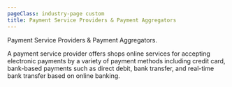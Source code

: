 ```yaml
---
pageClass: industry-page custom
title: Payment Service Providers & Payment Aggregators
---
```


  <industry-hero-section
    :title="'Payment Service Providers & Payment Aggregators'"
    :description="'A payment service provider offers shops online services for accepting electronic payments by a variety of payment methods including credit card, bank-based payments such as direct debit, bank transfer, and real-time bank transfer based on online banking.'"
    :imageSrc="'/images/industry-hero.jpg'"
    :imageAlt="'image alt'" 
    />

  <use-cases-payment-service-providers-payment-aggregators-with-tabs :defaultTab="1"/>

  <succeed-use-case-section
  :cards="[
    {
      image: '/images/succeed-use-case.jpg',
      title: 'Succeed case study',
      description: 'Dictumst habitasse ultrices elementum, consequat ultrices purus volutpat. Posuere amet amet, cum justo bibendum morbi. Auctor interdum morbi non platea justo, et neque.',
      caseList: [
        {
          bulletColor: '#00568F',
          text: 'Increased conversion',
        },
        {
          bulletColor: '#FF6600',
          text: 'Important point',
        },
        {
          bulletColor: '#00A182',
          text: 'Reduced errors',
        },
        {
          bulletColor: '#FCBB2C',
          text: 'Important point',
        },
      ]
    },
  ]"
  />

  <testimonials-slider
  :slides="[
        {
          image: '/images/slide-item-1.jpg',
          description: 'Quisque bibendum elit purus ultricies. Nam imperdiet praesent cursus congue euismod volutpat.\n' +
          'Scelerisque hendrerit sagittis, sit aliquet id sodales dictum pellentesque quis. Lobortis ultrices\n' +
          'ultrices integer urna, pharetra.',
          author: 'John Smith',
          position: 'Developer at Porto',
        },
    ]"
  />

  <get-started
  :sectionTitle="'Ready to explore?'"
  :sectionDescription="'Find our latest API documentation.'"
  :accentLink="{text: 'Start developing', link: '/examples'}"
  />
  
  <div class="text-hidden">
    <p>Payment Service Providers & Payment Aggregators.</p>
    <p>A payment service provider offers shops online services for accepting electronic payments by a variety of payment methods including credit card, bank-based payments such as direct debit, bank transfer, and real-time bank transfer based on online banking.</p>
  </div>
